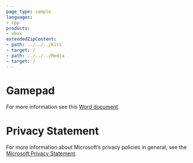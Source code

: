 ```yaml
---
page_type: sample
languages:
- cpp
products:
- xbox
extendedZipContent:
- path: ../../../Kits
- target: /
- path: ../../../Media
- target: /
---
```

# Gamepad
For more information see this [Word document](Readme.docx).
# Privacy Statement
For more information about Microsoft’s privacy policies in general, see the [Microsoft Privacy Statement](https://privacy.microsoft.com/en-us/privacystatement/).
